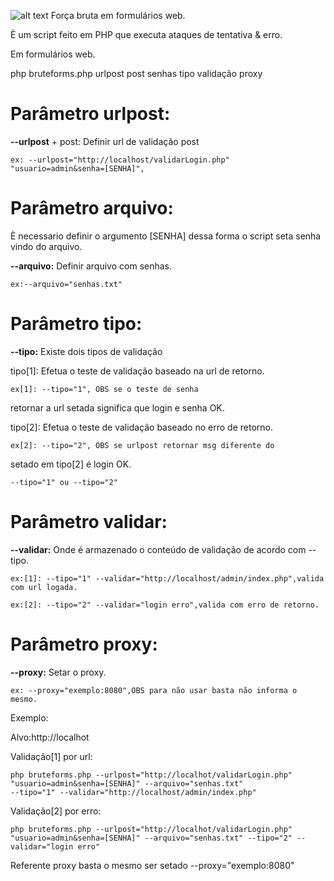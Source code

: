 ![alt text](http://2.bp.blogspot.com/-v5gi_cPS318/U6r2CC5HdDI/AAAAAAAAAIg/ZTTpLsA1hxo/s1600/logo_inurl2.png "Bruteforms Força bruta em formulários web.")
Força bruta em formulários web.

È um script feito em PHP que executa ataques de tentativa & erro.

Em formulários web.

php bruteforms.php urlpost post senhas tipo validação proxy


Parâmetro urlpost:  
==

**--urlpost** + post: Definir url de validação post
```
ex: --urlpost="http://localhost/validarLogin.php" "usuario=admin&senha=[SENHA]",
```

Parâmetro arquivo:  
==

È necessario definir o argumento [SENHA] dessa forma o script seta senha vindo do arquivo.

**--arquivo:** Definir arquivo com senhas.
```
ex:--arquivo="senhas.txt"
```

Parâmetro tipo:
==

**--tipo:** Existe dois tipos de validação

tipo[1]: Efetua o teste de validação baseado na url de retorno.
```
ex[1]: --tipo="1", OBS se o teste de senha
```
retornar a url setada significa que login e senha OK.


tipo[2]: Efetua o teste de validação baseado no erro de retorno.
```
ex[2]: --tipo="2", OBS se urlpost retornar msg diferente do
```
setado em tipo[2] é login OK. 
```
--tipo="1" ou --tipo="2"
```

Parâmetro validar:  
==
**--validar:** Onde é armazenado o conteúdo de validação de acordo com --tipo.
```
ex:[1]: --tipo="1" --validar="http://localhost/admin/index.php",valida com url logada.

ex:[2]: --tipo="2" --validar="login erro",valida com erro de retorno.

```


Parâmetro proxy: 
==
**--proxy:** Setar o proxy.
```
ex: --proxy="exemplo:8080",OBS para não usar basta não informa o mesmo.
``` 
 
 
Exemplo:

Alvo:http://localhot



Validação[1] por url:
```
php bruteforms.php --urlpost="http://localhot/validarLogin.php" "usuario=admin&senha=[SENHA]" --arquivo="senhas.txt"
--tipo="1" --validar="http://localhost/admin/index.php"
```
 
 
Validação[2] por erro:
```
php bruteforms.php --urlpost="http://localhot/validarLogin.php" "usuario=admin&senha=[SENHA]" --arquivo="senhas.txt" --tipo="2" --validar="login erro"
```

 
Referente proxy basta o mesmo ser setado --proxy="exemplo:8080"
